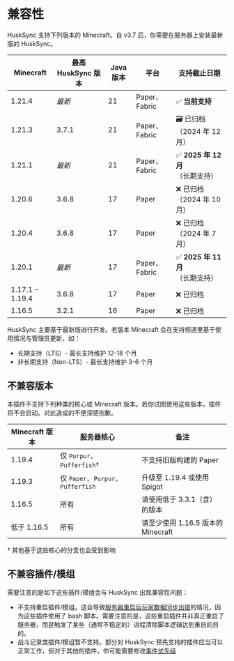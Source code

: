 # 兼容性

HuskSync 支持下列版本的 Minecraft。自 v3.7 后，你需要在服务器上安装最新版的 HuskSync。

|Minecraft|最高 HuskSync 版本|Java 版本|平台|支持截止日期|
|---|---|---|---|---|
|1.21.4|*最新*|21|Paper、Fabric|✅ **当前支持**|
|1.21.3|3.7.1|21|Paper、Fabric|🗃️ 已归档（2024 年 12 月）|
|1.21.1|*最新*|21|Paper、Fabric|✅ **2025 年 12 月**（长期支持）|
|1.20.6|3.6.8|17|Paper|❌ 已归档（2024 年 10 月）|
|1.20.4|3.6.8|17|Paper|❌ 已归档（2024 年 7 月）|
|1.20.1|*最新*|17|Paper、Fabric|✅ **2025 年 11 月**（长期支持）|
|1.17.1 - 1.19.4|3.6.8|17|Paper|❌ 已归档|
|1.16.5|3.2.1|16|Paper|❌ 已归档|

HuskSync 主要基于最新版进行开发。老版本 Minecraft 会在支持频道里基于使用情况与管理员更新，如：

* 长期支持（LTS）- 最长支持维护 12-18 个月
* 非长期支持（Non-LTS）- 最长支持维护 3-6 个月

## 不兼容版本

本插件不支持下列种类的核心或 Minecraft 版本。若你试图使用这些版本，插件将不会启动。对此造成的不便深感抱歉。

|Minecraft 版本|服务器核心|备注|
|---|---|---|
|1.19.4|仅 `Purpur`、`Pufferfish`†|不支持旧版构建的 Paper|
|1.19.3|仅 `Paper`、`Purpur`、`Pufferfish`|升级至 1.19.4 或使用 Spigot|
|1.16.5|所有|请使用低于 3.3.1（含）的版本|
|低于 1.16.5|所有|请至少使用 1.16.5 版本的 Minecraft|

† 其他基于这些核心的分支也会受到影响

## 不兼容插件/模组

需要注意的是如下这些插件/模组会与 HuskSync 出现兼容性问题：

* 不支持重启插件/模组。这会导致[服务器重启后玩家数据同步出错](setup.troubleshooting.md#服务器重启后玩家数据同步出错)的情况，因为这些插件使用了 bash 脚本。需要注意的是，这些重启插件并非真正重启了服务器，而是触发了某些（通常不稳定的）进程清除脚本逻辑达到重启的目的。
* 战斗记录类插件/模组暂不支持。部分对 HuskSync 预先支持的插件应当可以正常工作，但对于其他的插件，你可能需要修改[事件优先级](guides.event-priorties.md)